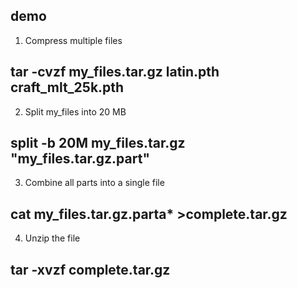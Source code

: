 ## demo
1. Compress multiple files 
## tar -cvzf my_files.tar.gz latin.pth craft_mlt_25k.pth

2. Split my_files into 20 MB
## split -b 20M my_files.tar.gz "my_files.tar.gz.part"

3. Combine all parts into a single file
## cat my_files.tar.gz.parta* >complete.tar.gz

4. Unzip the file 
## tar -xvzf complete.tar.gz
